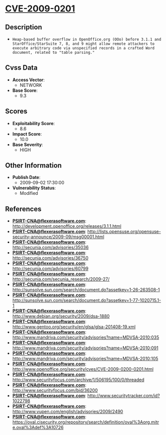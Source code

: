 
# [CVE-2009-0201](http://development.openoffice.org/releases/3.1.1.html)

## Description

- `Heap-based buffer overflow in OpenOffice.org (OOo) before 3.1.1 and StarOffice/StarSuite 7, 8, and 9 might allow remote attackers to execute arbitrary code via unspecified records in a crafted Word document, related to "table parsing."`

## Cvss Data

- **Access Vector**:
  - NETWORK
- **Base Score**:
  - 9.3

## Scores

- **Exploitability Score**:
  - 8.6
- **Impact Score**:
  - 10.0
- **Base Severity**:
  - HIGH

## Other Information

- **Publish Date**:
  - 2009-09-02 17:30:00
- **Vulnerability Status**:
  - Modified

## References

- **PSIRT-CNA@flexerasoftware.com**: http://development.openoffice.org/releases/3.1.1.html
- **PSIRT-CNA@flexerasoftware.com**: http://lists.opensuse.org/opensuse-security-announce/2009-09/msg00001.html
- **PSIRT-CNA@flexerasoftware.com**: http://secunia.com/advisories/35036
- **PSIRT-CNA@flexerasoftware.com**: http://secunia.com/advisories/36750
- **PSIRT-CNA@flexerasoftware.com**: http://secunia.com/advisories/60799
- **PSIRT-CNA@flexerasoftware.com**: http://secunia.com/secunia_research/2009-27/
- **PSIRT-CNA@flexerasoftware.com**: http://sunsolve.sun.com/search/document.do?assetkey=1-26-263508-1
- **PSIRT-CNA@flexerasoftware.com**: http://sunsolve.sun.com/search/document.do?assetkey=1-77-1020715.1-1
- **PSIRT-CNA@flexerasoftware.com**: http://www.debian.org/security/2009/dsa-1880
- **PSIRT-CNA@flexerasoftware.com**: http://www.gentoo.org/security/en/glsa/glsa-201408-19.xml
- **PSIRT-CNA@flexerasoftware.com**: http://www.mandriva.com/security/advisories?name=MDVSA-2010:035
- **PSIRT-CNA@flexerasoftware.com**: http://www.mandriva.com/security/advisories?name=MDVSA-2010:091
- **PSIRT-CNA@flexerasoftware.com**: http://www.mandriva.com/security/advisories?name=MDVSA-2010:105
- **PSIRT-CNA@flexerasoftware.com**: http://www.openoffice.org/security/cves/CVE-2009-0200-0201.html
- **PSIRT-CNA@flexerasoftware.com**: http://www.securityfocus.com/archive/1/506195/100/0/threaded
- **PSIRT-CNA@flexerasoftware.com**: http://www.securityfocus.com/bid/36200
- **PSIRT-CNA@flexerasoftware.com**: http://www.securitytracker.com/id?1022798
- **PSIRT-CNA@flexerasoftware.com**: http://www.vupen.com/english/advisories/2009/2490
- **PSIRT-CNA@flexerasoftware.com**: https://oval.cisecurity.org/repository/search/definition/oval%3Aorg.mitre.oval%3Adef%3A10726
